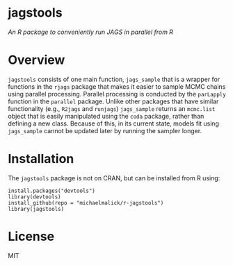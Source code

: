 # jagstools
*An R package to conveniently run JAGS in parallel from R*


# Overview

`jagstools` consists of one main function, `jags_sample` that is a wrapper for
functions in the `rjags` package that makes it easier to sample MCMC chains
using parallel processing. Parallel processing is conducted by the `parLapply`
function in the `parallel` package. Unlike other packages that have similar
functionality (e.g., `R2jags` and `runjags`) `jags_sample` returns an
`mcmc.list` object that is easily manipulated using the `coda` package, rather
than defining a new class. Because of this, in its current state, models fit
using `jags_sample` cannot be updated later by running the sampler longer.


# Installation
The `jagstools` package is not on CRAN, but can be installed from R using:

    install.packages("devtools")
    library(devtools)
    install_github(repo = "michaelmalick/r-jagstools")
    library(jagstools)


# License
MIT
